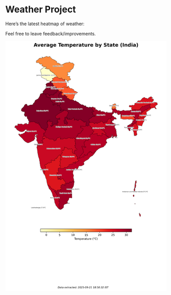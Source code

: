 # Weather Project

Here’s the latest heatmap of weather:

Feel free to leave feedback/improvements.

![India Heatmap](docs/assets/india_heatmap.png?v=CFFBA2)
